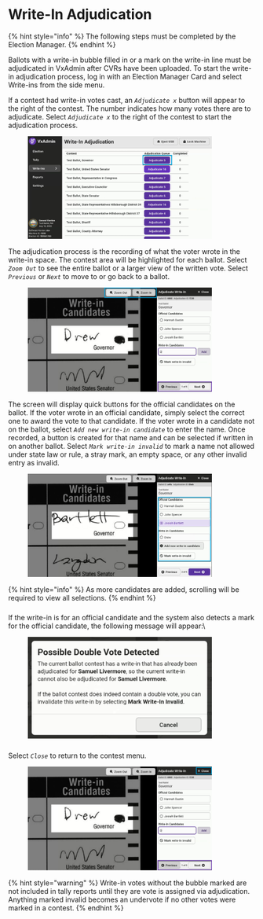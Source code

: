# Write-In Adjudication

{% hint style="info" %}
The following steps must be completed by the Election Manager.
{% endhint %}

Ballots with a write-in bubble filled in or a mark on the write-in line must be adjudicated in VxAdmin after CVRs have been uploaded. To start the write-in adjudication process, log in with an Election Manager Card and select Write-ins from the side menu.

If a contest had write-in votes cast, an _`Adjudicate x`_ button will appear to the right of the contest. The number indicates how many votes there are to adjudicate. Select _`Adjudicate x`_ to the right of the contest to start the adjudication process.&#x20;

<figure><img src="../.gitbook/assets/image (110).png" alt="" width="375"><figcaption></figcaption></figure>

The adjudication process is the recording of what the voter wrote in the write-in space. The contest area will be highlighted for each ballot. Select _`Zoom Out`_ to see the entire ballot or a larger view of the written vote. Select _`Previous`_ or _`Next`_ to move to or go back to a ballot.

<figure><img src="../.gitbook/assets/image (111).png" alt="" width="375"><figcaption></figcaption></figure>

The screen will display quick buttons for the official candidates on the ballot. If the voter wrote in an official candidate, simply select the correct one to award the vote to that candidate. If the voter wrote in a candidate not on the ballot, select _`Add new write-in candidate`_ to enter the name. Once recorded, a button is created for that name and can be selected if written in on another ballot.  Select _`Mark write-in invalid`_ to mark a name not allowed under state law or rule, a stray mark, an empty space, or any other invalid entry as invalid.

<figure><img src="../.gitbook/assets/image (112).png" alt="" width="375"><figcaption></figcaption></figure>

{% hint style="info" %}
As more candidates are added, scrolling will be required to view all selections.
{% endhint %}



###

If the write-in is for an official candidate and the system also detects a mark for the official candidate, the following message will appear:\


<figure><img src="../.gitbook/assets/image (113).png" alt="" width="375"><figcaption></figcaption></figure>

###

Select _`Close`_ to return to the contest menu.

<figure><img src="../.gitbook/assets/image (84).png" alt="" width="375"><figcaption></figcaption></figure>

{% hint style="warning" %}
Write-in votes without the bubble marked are not included in tally reports until they are vote is assigned via adjudication. Anything marked invalid becomes an undervote if no other votes were marked in a contest.&#x20;
{% endhint %}
